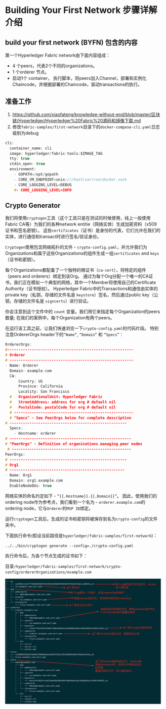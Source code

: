 # Building Your First Network 步骤详解介绍

## build your first network (BYFN) 包含的内容

第一个Hyperledger Fabric network由下面内容组成：

*  4 个peers，代表2个不同的organizations。
*  1 个orderer 节点。
*  启动1个 container， 执行脚本，将peers加入Channel，部署和实例化Chaincode，并根据部署的Chaincode，驱动transactions的执行。

## 准备工作
1. https://github.com/xiaofateng/knowledge-without-end/blob/master/区块链/Hyperledger/Hyperledger%20Fabric%20源码和镜像下载.md
2. 修改`fabric-samples/first-network`目录下的`docker-compose-cli.yaml`日志级别为debug

```c
cli:
  container_name: cli
  image: hyperledger/fabric-tools:$IMAGE_TAG
  tty: true
  stdin_open: true
  environment:
    - GOPATH=/opt/gopath
    - CORE_VM_ENDPOINT=unix:///host/var/run/docker.sock
    - CORE_LOGGING_LEVEL=DEBUG
    #- CORE_LOGGING_LEVEL=INFO
```

## Crypto Generator

我们将使用`cryptogen`工具（这个工具只是在测试的时候使用，线上一般使用Fabric CA等）为我们的各种network entitie（网络实体）生成加密资料（x509证书和签名密钥）。 这些`certificates`（证书）是身份的代表，它们允许在我们的实体，进行通信和transact时进行签名/验证身份。

`Cryptogen`使用包含网络拓扑的文件 - `crypto-config.yaml`，并允许我们为Organizations和属于这些Organizations的组件生成一组`certificates` and `keys`（证书和密钥）。

每个Organizations都配备了一个独特的根证书（`ca-cert`），将特定的组件（peers and orderers）绑定到该Org。 通过为每个Org分配一个唯一的CA证书，我们正在模拟一个典型的网络，其中一个Member将使用自己的Certificate Authority（证书授权）。 Hyperledger Fabric中的Transactions和通信由实体的private key（私钥，存储的文件名是 `keystore`）签名，然后通过public key（公钥，存储的文件名是 `signcerts`）进行验证。

你会注意到这个文件中的 `count` 变量。我们用它来指定每个Organization的peers数量; 在我们的案例中，每个Organization有两个peers。

在运行该工具之前，让我们快速浏览一下`crypto-config.yaml`的代码片段。 特别注意OrdererOrgs header下的`“Name”`, `“Domain”` 和 `“Specs”`：

```c
OrdererOrgs:
#---------------------------------------------------------
# Orderer
# --------------------------------------------------------
- Name: Orderer
  Domain: example.com
  CA:
      Country: US
      Province: California
      Locality: San Francisco
  #   OrganizationalUnit: Hyperledger Fabric
  #   StreetAddress: address for org # default nil
  #   PostalCode: postalCode for org # default nil
  # ------------------------------------------------------
  # "Specs" - See PeerOrgs below for complete description
# -----------------------------------------------------
  Specs:
    - Hostname: orderer
# -------------------------------------------------------
# "PeerOrgs" - Definition of organizations managing peer nodes
 # ------------------------------------------------------
PeerOrgs:
# -----------------------------------------------------
# Org1
# ----------------------------------------------------
- Name: Org1
  Domain: org1.example.com
  EnableNodeOUs: true
```

网络实体的命名约定如下 -  `“{{.Hostname}}.{{.Domain}}”`。 因此，使用我们的ordering node作为参考点，我们看到一个名为 - `orderer.example.com`的ordering node，它与`Orderer`的`MSP ID`绑定。 

运行`cryptogen`工具后，生成的证书和密钥将被保存到名为`crypto-config`的文件夹中。

下面执行命令(假设当前路径是`hyperledger/fabric-samples/first-network`)：

`../../bin/cryptogen generate --config=./crypto-config.yaml`


执行命令后，为各个节点生成的证书如下：

目录`/hyperledger/fabric-samples/first-network/crypto-config/ordererOrganizations/example.com`

![](media/crypto-config.png)






